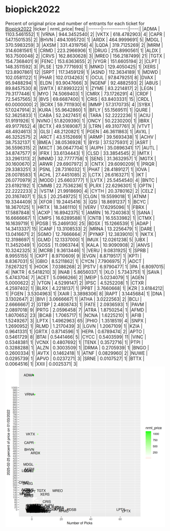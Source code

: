 # biopick2022
Percent of original price and number of entrants for each ticket for [Biopick2022](https://twitter.com/hashtag/Biopick2022)
|ticker |   nrml_price| freq|
|:------|------------:|----:|
|ADMA   | 1103.5461552|    1|
|VRNA   |  944.3452540|    2|
|VKTX   |  618.4782903|    4|
|CAPR   |  547.1501535|    2|
|BHVN   |  494.1095720|    1|
|ARDX   |  464.9999691|    5|
|MDGL   |  370.5983259|    3|
|AXSM   |  331.4319756|    4|
|LQDA   |  319.7125269|    2|
|MIRM   |  314.6081561|    1|
|CRMD   |  223.2966906|    1|
|DRUG   |  215.8990561|    1|
|ALDX   |  163.7500048|    2|
|CRVS   |  162.8630628|    3|
|MREO   |  156.2187499|   21|
|TGTX   |  154.7368401|    9|
|FENC   |  153.6363655|    2|
|VYGR   |  151.6605194|    2|
|CLPT   |  148.3511592|    3|
|PLSE   |  129.7771693|    1|
|MNKD   |  129.4050425|    1|
|XERS   |  123.8907861|   12|
|SRPT   |  117.3459129|    1|
|ASND   |  112.3634189|    1|
|MDWD   |  102.0581122|    1|
|PHAR   |  102.0134263|    1|
|OCUL   |   97.8479251|    8|
|DVAX   |   95.9488294|    1|
|ELDN   |   93.9047666|    3|
|NGENF  |   92.4882593|    2|
|ABUS   |   89.8457530|    8|
|SWTX   |   87.8993223|    1|
|ZYME   |   83.2214817|    2|
|LEGN   |   79.3177446|    1|
|MYO    |   74.5069403|    1|
|CMRX   |   73.1726291|    4|
|CRDF   |   72.5457565|    3|
|BVS    |   69.6687400|    1|
|CRIS   |   63.8403331|   15|
|CRDL   |   60.0000000|    2|
|BCRX   |   59.7111930|    6|
|IMMP   |   57.3170735|    4|
|SYBX   |   57.0247914|    2|
|KURA   |   55.9642860|    1|
|BFLY   |   55.1569511|    1|
|QURE   |   52.3625833|    1|
|CABA   |   52.2427451|    6|
|TARA   |   52.2222236|    1|
|ACIU   |   51.9191926|    1|
|NVNO   |   51.8209390|    1|
|ONCY   |   50.2230200|    1|
|IBRX   |   49.9177652|    4|
|BCTX   |   49.5169087|    3|
|LTRN   |   49.3107761|    3|
|VTVT   |   48.4924613|    3|
|GLSI   |   48.2120821|    1|
|PGEN   |   46.3611863|    1|
|AVXL   |   46.3252575|    2|
|ARCT   |   43.5152669|    1|
|ARMP   |   39.5693438|    1|
|ACHV   |   38.7532137|    1|
|BMEA   |   38.0536928|    1|
|BYSI   |   37.5275931|    2|
|ASRT   |   36.5596315|    2|
|MXCT   |   36.0647704|    1|
|AUPH   |   35.0896341|   17|
|AUTL   |   34.8747577|    9|
|IFRX   |   33.6134443|    1|
|CLSD   |   33.3854545|    2|
|IMTX   |   33.2961313|    2|
|MNMD   |   32.7777758|    1|
|SENS   |   31.3632957|    1|
|MGTX   |   30.1600670|    2|
|ARWR   |   29.6907972|    3|
|CNTX   |   29.6090209|    1|
|PRQR   |   29.3383251|    3|
|PSNL   |   28.7316032|    1|
|PHAT   |   28.4189127|    1|
|IOVA   |   28.0078583|    1|
|ACHL   |   27.4451085|    2|
|LCTX   |   26.6163271|    1|
|IKT    |   26.0770979|    2|
|MODD   |   25.6603777|    1|
|LVTX   |   25.5454540|    4|
|BNTC   |   23.6192192|    1|
|CMMB   |   22.7536236|    1|
|PLRX   |   22.6296301|    1|
|OPTN   |   22.2222233|    2|
|VSTM   |   21.9918690|    4|
|CYTH   |   20.3780162|    2|
|CELZ   |   20.3167407|    1|
|SLS    |   20.2549725|    1|
|CLGN   |   19.5599018|    1|
|ATNM   |   19.3344409|    3|
|XFOR   |   19.2445416|    3|
|QSI    |   18.8691237|    1|
|BCYC   |   18.3670125|    1|
|HRTX   |   18.3461110|    1|
|VERV   |   17.6295096|    1|
|FBRX   |   17.5887848|    1|
|ACXP   |   16.8942375|    1|
|AMRN   |   16.7240363|    1|
|SANA   |   16.6666667|    1|
|CMPS   |   16.6289588|    1|
|CNTB   |   16.5533982|    1|
|CTMX   |   16.1639719|    1|
|PDSB   |   15.2469130|   25|
|BDSX   |   15.1266539|    1|
|ADAP   |   14.3413337|   15|
|CANF   |   13.3108533|    2|
|MRNA   |   13.2256479|    1|
|DARE   |   13.0416671|    2|
|SGMO   |   12.7666664|    7|
|PYNKF  |   12.3839010|    1|
|NKTX   |   12.3198697|    1|
|GLMD   |   12.1337000|    1|
|IMUX   |   12.0261238|    5|
|UBX    |   11.3452049|    1|
|GOSS   |   11.0963744|    1|
|KALA   |   10.9090908|    2|
|ANVS   |   10.3242325|    3|
|MCRB   |    9.3613446|    1|
|VERU   |    9.0831925|    1|
|SPRB   |    8.9955155|    1|
|CKPT   |    8.9710609|    9|
|EVGN   |    8.8719517|    1|
|KPTI   |    8.8367031|    5|
|GBIO   |    8.5211862|    1|
|CYCN   |    7.7906975|    7|
|ADCT   |    7.6267321|    1|
|HOOK   |    7.0386268|    2|
|PSTV   |    6.9790477|    1|
|IPA    |    6.8097015|    4|
|NKTR   |    6.5418210|    3|
|INAB   |    5.8656037|    1|
|XLO    |    5.7343751|    1|
|SAVA   |    5.4743704|    7|
|ACET   |    5.0966266|    2|
|MEIP   |    5.0234079|    1|
|AGEN   |    5.0000622|    2|
|VTGN   |    4.5299147|    2|
|IPSC   |    4.5252208|    1|
|CTXR   |    4.2597402|    1|
|BLRX   |    4.2218137|    1|
|PPBT   |    3.7660668|    1|
|KZR    |    3.6184212|    1|
|FGEN   |    3.5304963|    1|
|XAIR   |    3.3898306|    8|
|RAPT   |    3.1445684|    1|
|DNA    |    3.1302647|    2|
|BIVI   |    3.0666667|    1|
|ATHA   |    3.0222563|    2|
|BCLI   |    2.6666667|    2|
|GTBP   |    2.4808743|    1|
|FATE   |    2.0936593|    1|
|PAVM   |    2.0897018|    9|
|PRTG   |    2.0596458|    7|
|ATRA   |    1.8750254|    1|
|AFMD   |    1.8070652|   23|
|BCAB   |    1.7065717|    1|
|NCNA   |    1.6225210|    1|
|AFIB   |    1.5249267|    3|
|LPTX   |    1.4962963|   65|
|PHIO   |    1.3518519|    4|
|SNPX   |    1.2690952|    1|
|RLMD   |    1.2170439|    3|
|LGVN   |    1.2067109|    1|
|KZIA   |    0.9641331|    1|
|GRTX   |    0.8714596|    1|
|HEPA   |    0.6789474|    2|
|APTO   |    0.5461729|    8|
|BTAI   |    0.5441466|    5|
|CYCC   |    0.5403599|   11|
|VINC   |    0.5348381|    1|
|VCNX   |    0.4807692|    1|
|TENX   |    0.3572716|    1|
|PTPI   |    0.3288288|    1|
|ALZN   |    0.3003509|    1|
|DRMA   |    0.2705939|    1|
|BNGO   |    0.2600334|    1|
|AVTX   |    0.1462418|    1|
|ATNF   |    0.0829960|    2|
|NUWE   |    0.0295739|    1|
|APVO   |    0.0237271|    3|
|SRNE   |    0.0107527|    1|
|BTTX   |    0.0064516|    1|
|XXII   |    0.0025371|    3|
![retvspicks](biopicks.png?raw=true)
